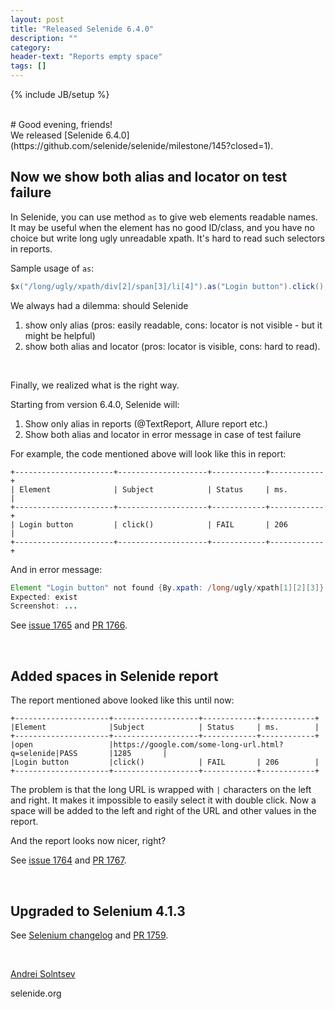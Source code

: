 ```yaml
---
layout: post
title: "Released Selenide 6.4.0"
description: ""
category:
header-text: "Reports empty space"
tags: []
---
```

{% include JB/setup %}

<br>
# Good evening, friends!

<br>
We released [Selenide 6.4.0](https://github.com/selenide/selenide/milestone/145?closed=1).

<br>

## Now we show both alias and locator on test failure

In Selenide, you can use method `as` to give web elements readable names.  
It may be useful when the element has no good ID/class, and you have no choice but write long ugly unreadable xpath. 
It's hard to read such selectors in reports. 

Sample usage of `as`: 
```java
$x("/long/ugly/xpath/div[2]/span[3]/li[4]").as("Login button").click();
```

We always had a dilemma: should Selenide
1. show only alias (pros: easily readable, cons: locator is not visible - but it might be helpful)
2. show both alias and locator (pros: locator is visible, cons: hard to read).

<br/>

Finally, we realized what is the right way.  

Starting from version 6.4.0, Selenide will:
1. Show only alias in reports (@TextReport, Allure report etc.)
2. Show both alias and locator in error message in case of test failure

For example, the code mentioned above will look like this in report:
```
+----------------------+--------------------+------------+------------+
| Element              | Subject            | Status     | ms.        |
+----------------------+--------------------+------------+------------+
| Login button         | click()            | FAIL       | 206        |
+----------------------+--------------------+------------+------------+
```

And in error message:
```java
Element "Login button" not found {By.xpath: /long/ugly/xpath[1][2][3]}
Expected: exist
Screenshot: ...
```
See [issue 1765](https://github.com/selenide/selenide/issues/1765) and [PR 1766](https://github.com/selenide/selenide/pull/1766).

<br>

## Added spaces in Selenide report

The report mentioned above looked like this until now:

```
+---------------------+-------------------+------------+------------+
|Element              |Subject            | Status     | ms.        |
+---------------------+-------------------+------------+------------+
|open                 |https://google.com/some-long-url.html?q=selenide|PASS       |1285       |
|Login button         |click()            | FAIL       | 206        |
+---------------------+-------------------+------------+------------+
```

The problem is that the long URL is wrapped with `|` characters on the left and right. It makes it impossible to 
easily select it with double click. Now a space will be added to the left and right of the URL and other values in the report.

And the report looks now nicer, right?   

See [issue 1764](https://github.com/selenide/selenide/issues/1764) and [PR 1767](https://github.com/selenide/selenide/pull/1767).

<br>

## Upgraded to Selenium 4.1.3

See [Selenium changelog](https://github.com/SeleniumHQ/selenium/blob/trunk/java/CHANGELOG) and [PR 1759](https://github.com/selenide/selenide/pull/1759).

<br>

[Andrei Solntsev](http://asolntsev.github.io/)

selenide.org


